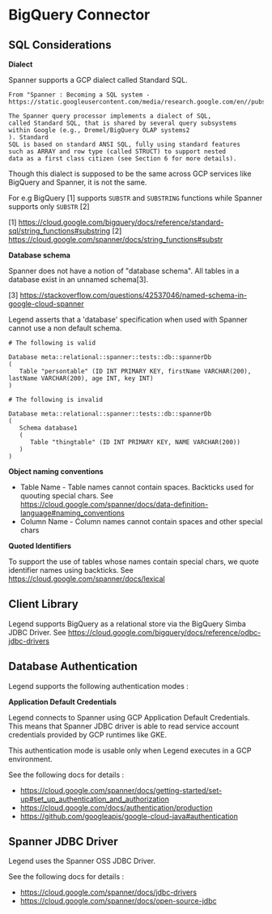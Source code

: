 # BigQuery Connector 

## SQL Considerations
__Dialect__

Spanner supports a GCP dialect called Standard SQL.
```
From "Spanner : Becoming a SQL system - https://static.googleusercontent.com/media/research.google.com/en//pubs/archive/46103.pdf"

The Spanner query processor implements a dialect of SQL,
called Standard SQL, that is shared by several query subsystems
within Google (e.g., Dremel/BigQuery OLAP systems2
). Standard
SQL is based on standard ANSI SQL, fully using standard features
such as ARRAY and row type (called STRUCT) to support nested
data as a first class citizen (see Section 6 for more details).
```

Though this dialect is supposed to be the same across GCP services like BigQuery and Spanner, it is not the same.

For e.g BigQuery [1] supports `SUBSTR` and `SUBSTRING` functions while Spanner supports only `SUBSTR` [2]

[1] https://cloud.google.com/bigquery/docs/reference/standard-sql/string_functions#substring 
[2] https://cloud.google.com/spanner/docs/string_functions#substr

__Database schema__

Spanner does not have a notion of "database schema". All tables in a database exist in an unnamed schema[3].

[3] https://stackoverflow.com/questions/42537046/named-schema-in-google-cloud-spanner

Legend asserts that a 'database' specification when used with Spanner cannot use a non default schema.

```
# The following is valid 

Database meta::relational::spanner::tests::db::spannerDb
(
   Table "persontable" (ID INT PRIMARY KEY, firstName VARCHAR(200), lastName VARCHAR(200), age INT, key INT)
)

# The following is invalid

Database meta::relational::spanner::tests::db::spannerDb
(
   Schema database1
   (
      Table "thingtable" (ID INT PRIMARY KEY, NAME VARCHAR(200))
   ) 
)
```

__Object naming conventions__
  
* Table Name - Table names cannot contain spaces. Backticks used for quouting special chars. See https://cloud.google.com/spanner/docs/data-definition-language#naming_conventions 
* Column Name - Column names cannot contain spaces and other special chars
 
__Quoted Identifiers__

To support the use of tables whose names contain special chars, we quote identifier names using backticks. See https://cloud.google.com/spanner/docs/lexical 

## Client Library
Legend supports BigQuery as a relational store via the BigQuery Simba JDBC Driver. See https://cloud.google.com/bigquery/docs/reference/odbc-jdbc-drivers 

## Database Authentication
Legend supports the following authentication modes :

__Application Default Credentials__

Legend connects to Spanner using GCP Application Default Credentials. This means that Spanner JDBC driver is able to read service account credentials provided by GCP runtimes like GKE.

This authentication mode is usable only when Legend executes in a GCP environment.

See the following docs for details :
* https://cloud.google.com/spanner/docs/getting-started/set-up#set_up_authentication_and_authorization
* https://cloud.google.com/docs/authentication/production 
* https://github.com/googleapis/google-cloud-java#authentication

## Spanner JDBC Driver 

Legend uses the Spanner OSS JDBC Driver.

See the following docs for details :
* https://cloud.google.com/spanner/docs/jdbc-drivers
* https://cloud.google.com/spanner/docs/open-source-jdbc

